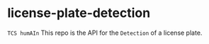 # license-plate-detection
`TCS humAIn`
This repo is the API for the `Detection` of a license plate.
